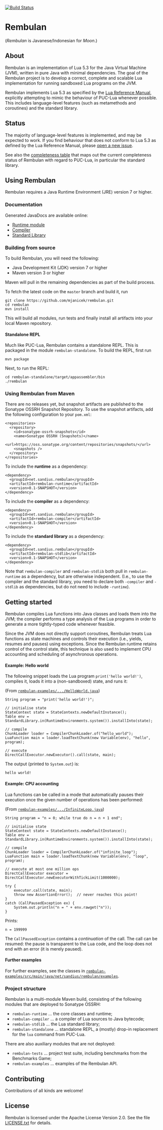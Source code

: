 [![Build Status](https://travis-ci.org/mjanicek/rembulan.svg?branch=master)](https://travis-ci.org/mjanicek/rembulan)

# Rembulan

(*Rembulan* is Javanese/Indonesian for *Moon*.)


## About

Rembulan is an implementation of Lua 5.3 for the Java Virtual Machine (JVM), written in
pure Java with minimal dependencies.
The goal of the Rembulan project is to develop a correct, complete and scalable Lua
implementation for running sandboxed Lua programs on the JVM.

Rembulan implements Lua 5.3 as specified by the
[Lua Reference Manual](http://www.lua.org/manual/5.3/manual.html), explicitly attempting to mimic
the behaviour of PUC-Lua whenever possible. This includes language-level features (such
as metamethods and coroutines) and the standard library.


## Status

The majority of language-level features is implemented, and may be expected
to work. If you find behaviour that does not conform to Lua 5.3 as defined by the Lua Reference
Manual, please [open a new issue](https://github.com/mjanicek/rembulan/issues).

See also the [completeness table](doc/CompletenessTable.md) that maps out the current
completeness status of Rembulan with regard to PUC-Lua, in particular the standard library.


## Using Rembulan

Rembulan requires a Java Runtime Environment (JRE) version 7 or higher.

### Documentation

Generated JavaDocs are available online:

 * [Runtime module](https://mjanicek.github.io/rembulan/apidocs/rembulan-runtime/index.html)
 * [Compiler](https://mjanicek.github.io/rembulan/apidocs/rembulan-compiler/index.html)
 * [Standard Library](https://mjanicek.github.io/rembulan/apidocs/rembulan-stdlib/index.html)

### Building from source

To build Rembulan, you will need the following:

 * Java Development Kit (JDK) version 7 or higher
 * Maven version 3 or higher

Maven will pull in the remaining dependencies as part of the build process.

To fetch the latest code on the `master` branch and build it, run

    git clone https://github.com/mjanicek/rembulan.git
    cd rembulan    
    mvn install

This will build all modules, run tests and finally install all artifacts into your local
Maven repository.    

#### Standalone REPL

Much like PUC-Lua, Rembulan contains a standalone REPL. This is packaged in the module
`rembulan-standalone`. To build the REPL, first run

    mvn package

Next, to run the REPL:
 
    cd rembulan-standalone/target/appassembler/bin
    ./rembulan

### Using Rembulan from Maven

There are no releases yet, but snapshot artifacts are published to the Sonatype OSSRH Snapshot
Repository. To use the snapshot artifacts, add the following configuration to your `pom.xml`:

    <repositories>
      <repository>
        <id>sonatype-ossrh-snapshots</id>
        <name>Sonatype OSSRH (Snapshots)</name>
        <url>https://oss.sonatype.org/content/repositories/snapshots/</url>
        <snapshots />
      </repository>
    </repositories>

To include the **runtime** as a dependency:

    <dependency>
      <groupId>net.sandius.rembulan</groupId>
      <artifactId>rembulan-runtime</artifactId>
      <version>0.1-SNAPSHOT</version>
    </dependency>

To include the **compiler** as a dependency:

    <dependency>
      <groupId>net.sandius.rembulan</groupId>
      <artifactId>rembulan-compiler</artifactId>
      <version>0.1-SNAPSHOT</version>
    </dependency>

To include the **standard library** as a dependency:

    <dependency>
      <groupId>net.sandius.rembulan</groupId>
      <artifactId>rembulan-stdlib</artifactId>
      <version>0.1-SNAPSHOT</version>
    </dependency>

Note that `rembulan-compiler` and `rembulan-stdlib` both pull in `rembulan-runtime` as
a dependency, but are otherwise independent. (I.e., to use the compiler and the standard
library, you need to declare both `-compiler` and `-stdlib` as dependencies, but do not need
to include `-runtime`).

## Getting started

Rembulan compiles Lua functions into Java classes and loads them into the JVM;
the compiler performs a type analysis of the Lua programs in order to generate a more
tightly-typed code whenever feasible.

Since the JVM does not directly support coroutines, Rembulan treats Lua functions as state
machines and controls their execution (i.e., yields, resumes and pauses) using exceptions.
Since the Rembulan runtime retains control of the control state, this technique is also used
to implement CPU accounting and scheduling of asynchronous operations.

#### Example: Hello world  

The following snippet loads the Lua program `print('hello world!')`, compiles it, loads
it into a (non-sandboxed) state, and runs it:

(From [`rembulan-examples/.../HelloWorld.java`](rembulan-examples/src/main/java/net/sandius/rembulan/examples/HelloWorld.java))

    String program = "print('hello world!')";
    
    // initialise state
    StateContext state = StateContexts.newDefaultInstance();
    Table env = StandardLibrary.in(RuntimeEnvironments.system()).installInto(state);
    
    // compile
    ChunkLoader loader = CompilerChunkLoader.of("hello_world");
    LuaFunction main = loader.loadTextChunk(new Variable(env), "hello", program);
    
    // execute
    DirectCallExecutor.newExecutor().call(state, main);

The output (printed to `System.out`) is:

    hello world!

#### Example: CPU accounting

Lua functions can be called in a mode that automatically pauses their execution once the
given number of operations has been performed:

(From [`rembulan-examples/.../InfiniteLoop.java`](rembulan-examples/src/main/java/net/sandius/rembulan/examples/InfiniteLoop.java))

    String program = "n = 0; while true do n = n + 1 end";
    
    // initialise state
    StateContext state = StateContexts.newDefaultInstance();
    Table env = StandardLibrary.in(RuntimeEnvironments.system()).installInto(state);
    
    // compile
    ChunkLoader loader = CompilerChunkLoader.of("infinite_loop");
    LuaFunction main = loader.loadTextChunk(new Variable(env), "loop", program);

    // execute at most one million ops
    DirectCallExecutor executor = DirectCallExecutor.newExecutorWithTickLimit(1000000);

    try {
        executor.call(state, main);
        throw new AssertionError();  // never reaches this point!
    }
    catch (CallPausedException ex) {
        System.out.println("n = " + env.rawget("n"));
    }

Prints:

    n = 199999

The `CallPausedException` contains a *continuation* of the call. The call can be resumed:
the pause is transparent to the Lua code, and the loop does not end with an error (it is merely
paused).

#### Further examples

For further examples, see the classes in
[`rembulan-examples/src/main/java/net/sandius/rembulan/examples`](rembulan-examples/src/main/java/net/sandius/rembulan/examples).

### Project structure

Rembulan is a multi-module Maven build, consisting of the following modules that are deployed
to Sonatype OSSRH:

 * `rembulan-runtime` ... the core classes and runtime;
 * `rembulan-compiler` ... a compiler of Lua sources to Java bytecode;
 * `rembulan-stdlib` ... the Lua standard library;
 * `rembulan-standalone` ... standalone REPL, a (mostly) drop-in replacement
                             for the `lua` command from PUC-Lua.

There are also auxiliary modules that are not deployed:

 * `rembulan-tests` ... project test suite, including benchmarks from
                        the Benchmarks Game;
 * `rembulan-examples` ... examples of the Rembulan API.                       


## Contributing

Contributions of all kinds are welcome!


## License

Rembulan is licensed under the Apache License Version 2.0. See the file
[LICENSE.txt](LICENSE.txt) for details.
